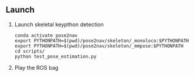<!-- 
[![License: MIT](https://img.shields.io/badge/License-MIT-yellow.svg)](https://opensource.org/licenses/MIT)

The official implementation of "VAM: A Self-Supervised Vision-Action Model for Visual Navigation Pre-Training".

## Installation
Main libraries:
* [PyTorch](https://www.pytorch.org/): as the main ML framework
* [Comet.ml](https://www.comet.ml): tracking code, logging experiments
* [OmegaConf](https://omegaconf.readthedocs.io/en/latest/): for managing configuration files

First create a virtual env for the project. 
```bash
conda env create -f env.yaml
conda activate vanp-prev
```

Then install the latest version of PyTorch from the [official site](https://www.pytorch.org/). Finally, run the following:
```bash
pip install -r requirements.txt
```
To set up Comet.Ml follow the [official documentations](https://www.comet.ml/docs/).

## Dataset
To download and the dataset please follow [this](docs/data_parser.md) guide.

## Training
To train the Barlow Twins (edit [config](VAM/conf/pretext_config.yaml) first):
```bash
./run.sh train_vanp
```
To train the end-to-end model (edit [config](VAM/conf/config.yaml) first):
```bash
./run.sh train
```

## Acknowledgements
Thanks for [GNM](https://github.com/PrieureDeSion/drive-any-robot) paper repo for making their code public. -->




<!-- ```
conda create -n pose2nav python=3.8
conda activate pose2nav
conda install pytorch torchvision=0.13.0 torchaudio pytorch-cuda=11.8 -c pytorch -c nvidia

pip3 install sdist gdown pyyaml netifaces openpifpaf==0.12.10

pip install mmcv mmdet mmpose

pip install rospkg

pip install -U openmim
mim install mmengine
mim install "mmcv==2.1.0"
mim install "mmdet==3.2.0"
mim install "mmpose==1.3.2"

``` -->

<!--
conda create -n parser python=3.9 -y
conda install pytorch torchvision=0.13.0 torchaudio pytorch-cuda=11.8 -c pytorch -c nvidia
pip install openmim
mim install mmengine
mim install "mmcv>=2.0.1"
mim install "mmdet>=3.1.0"
mim install "mmpose>=1.1.0"

-->

## Launch
1. Launch skeletal keypthon detection
    ```
    conda activate pose2nav
    export PYTHONPATH=$(pwd)/pose2nav/skeleton/_monoloco:$PYTHONPATH
    export PYTHONPATH=$(pwd)/pose2nav/skeleton/_mmpose:$PYTHONPATH
    cd scripts/
    python test_pose_estimation.py
    ```
2. Play the ROS bag

